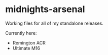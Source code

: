 # midnights-arsenal
Working files for all of my standalone releases.

Currently here:

- Remington ACR
- Ultimate M16
